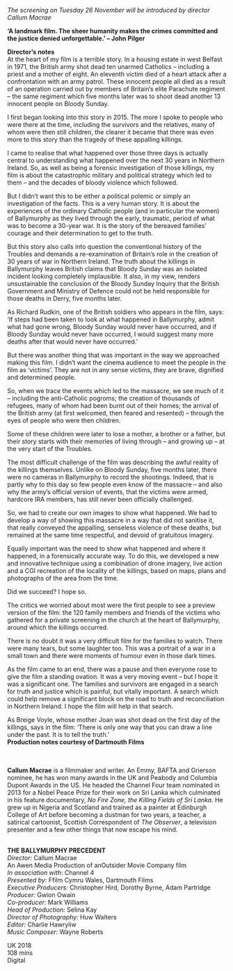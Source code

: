 
_The screening on Tuesday 26 November will be introduced by director  Callum Macrae_

**‘A landmark film. The sheer humanity makes the crimes committed and the justice denied unforgettable.’ – John Pilger**

**Director’s notes**  
At the heart of my film is a terrible story. In a housing estate in west Belfast in 1971, the British army shot dead ten unarmed Catholics – including a priest and a mother of eight. An eleventh victim died of a heart attack after a confrontation with an army patrol. These innocent people all died as a result of an operation carried out by members of Britain’s elite Parachute regiment – the same regiment which five months later was to shoot dead another 13 innocent people on Bloody Sunday.

I first began looking into this story in 2015. The more I spoke to people who were there at the time, including the survivors and the relatives, many of whom were then still children, the clearer it became that there was even more to this story than the tragedy of these appalling killings.

I came to realise that what happened over those three days is actually central to understanding what happened over the next 30 years in Northern Ireland. So, as well as being a forensic investigation of those killings, my film is about the catastrophic military and political strategy which led to them – and the decades of bloody violence which followed.

But I didn’t want this to be either a political polemic or simply an investigation of the facts. This is a very human story. It is about the experiences of the ordinary Catholic people (and in particular the women) of Ballymurphy as they lived through the early, traumatic, period of what was to become a 30-year war. It is the story of the bereaved families’ courage and their determination to get to the truth.

But this story also calls into question the conventional history of the Troubles and demands a re-examination of Britain’s role in the creation of 30 years of war in Northern Ireland. The truth about the killings in Ballymurphy leaves British claims that Bloody Sunday was an isolated incident looking completely implausible. It also, in my view, renders unsustainable the conclusion of the Bloody Sunday Inquiry that the British Government and Ministry of Defence could not be held responsible for those deaths in Derry, five months later.

As Richard Rudkin, one of the British soldiers who appears in the film, says:  
‘If steps had been taken to look at what happened in Ballymurphy, admit what had gone wrong, Bloody Sunday would never have occurred, and if Bloody Sunday would never have occurred, I would suggest many more deaths after that would never have occurred.’

But there was another thing that was important in the way we approached making this film. I didn’t want the cinema audience to meet the people in the film as ‘victims’. They are not in any sense victims, they are brave, dignified and determined people.

So, when we trace the events which led to the massacre, we see much of it – including the anti-Catholic pogroms; the creation of thousands of refugees, many of whom had been burnt out of their homes; the arrival of the British army (at first welcomed, then feared and resented) – through the eyes of people who were then children.

Some of these children were later to lose a mother, a brother or a father, but their story starts with their memories of living through – and growing up – at the very start of the Troubles.

The most difficult challenge of the film was describing the awful reality of the killings themselves. Unlike on Bloody Sunday, five months later, there were no cameras in Ballymurphy to record the shootings. Indeed, that is partly why to this day so few people even know of the massacre – and also why the army’s official version of events, that the victims were armed, hardcore IRA members, has still never been officially challenged.

So, we had to create our own images to show what happened. We had to develop a way of showing this massacre in a way that did not sanitise it, that really conveyed the appalling, senseless violence of these deaths, but remained at the same time respectful, and devoid of gratuitous imagery.

Equally important was the need to show what happened and where it happened, in a forensically accurate way. To do this, we developed a new and innovative technique using a combination of drone imagery, live action and a CGI recreation of the locality of the killings, based on maps, plans and photographs of the area from the time.

Did we succeed? I hope so.

The critics we worried about most were the first people to see a preview version of the film: the 120 family members and friends of the victims who gathered for a private screening in the church at the heart of Ballymurphy, around which the killings occurred.

There is no doubt it was a very difficult film for the families to watch. There were many tears, but some laughter too. This was a portrait of a war in a small town and there were moments of humour even in those dark times.

As the film came to an end, there was a pause and then everyone rose to give the film a standing ovation. It was a very moving event – but I hope it was a significant one. The families and survivors are engaged in a search for truth and justice which is painful, but vitally important. A search which could help remove a significant block on the road to truth and reconciliation in Northern Ireland. I hope the film will help in that search.

As Breige Voyle, whose mother Joan was shot dead on the first day of the killings, says in the film: ‘There is only one way that you can draw a line under the past. It is to tell the truth.’  
**Production notes courtesy of Dartmouth Films**  
<br><br>

**Callum Macrae** is a filmmaker and writer. An Emmy, BAFTA and Grierson nominee, he has won many awards in the UK and Peabody and Columbia Dupont Awards in the US. He headed the Channel Four team nominated in 2013 for a Nobel Peace Prize for their work on Sri Lanka which culminated in his feature documentary, _No Fire Zone, the Killing Fields of Sri Lanka_. He grew up in Nigeria and Scotland and trained as a painter at Edinburgh College of Art before becoming a dustman for two years, a teacher, a satirical cartoonist, Scottish Correspondent of _The Observer_, a television presenter and a few other things that now escape his mind.
<br><br>

**THE BALLYMURPHY PRECEDENT**<br>
_Director:_ Callum Macrae<br>
An Awen Media Production of anOutsider Movie Company film<br>
_In association with:_ Channel 4<br>
_Presented by:_ Ffilm Cymru Wales, Dartmouth Films<br>
_Executive Producers:_ Christopher Hird,  Dorothy Byrne, Adam Partridge<br>
_Producer:_ Gwion Owain<br>
_Co-producer:_ Mark Williams<br>
_Head of Production:_ Selina Kay<br>
_Director of Photography:_ Huw Walters<br>
_Editor:_ Charlie Hawryliw<br>
_Music Composer:_ Wayne Roberts<br>

UK 2018<br>
108 mins<br>
Digital<br>
<br><br>
<!--stackedit_data:
eyJoaXN0b3J5IjpbNzU2MTE4MTU0XX0=
-->